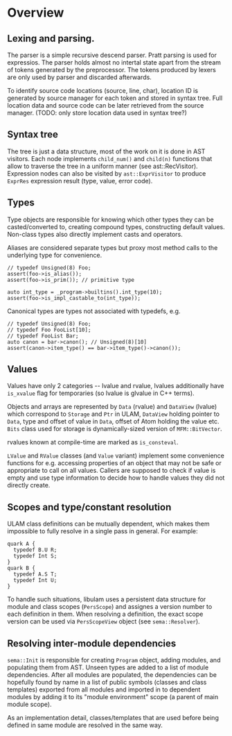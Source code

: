 # Overview

## Lexing and parsing.

The parser is a simple recursive descend parser. Pratt parsing is used for expressios. The parser holds almost no intertal state apart from the stream of tokens generated by the preprocessor. The tokens produced by lexers are only used by parser and discarded afterwards.

To identify source code locations (source, line, char), location ID is generated by source manager for each token and stored in syntax tree. Full location data and source code can be later retrieved from the source manager. (TODO: only store location data used in syntax tree?)

## Syntax tree

The tree is just a data structure, most of the work on it is done in AST visitors. Each node implements `child_num()` and `child(n)` functions that allow to traverse the tree in a uniform manner (see ast::RecVisitor). Expression nodes can also be visited by `ast::ExprVisitor` to produce `ExprRes` expression result (type, value, error code).

## Types

Type objects are responsible for knowing which other types they can be casted/converted to, creating compound types, constructing default values. Non-class types also directly implement casts and operators.

Aliases are considered separate types but proxy most method calls to the underlying type for convenience.
```
// typedef Unsigned(8) Foo;
assert(foo->is_alias());
assert(foo->is_prim()); // primitive type

auto int_type = _program->builtins().int_type(10);
assert(foo->is_impl_castable_to(int_type));
```

Canonical types are types not associated with typedefs, e.g.
```
// typedef Unsigned(8) Foo;
// typedef Foo FooList[10];
// typedef FooList Bar;
auto canon = bar->canon(); // Unsigned(8)[10]
assert(canon->item_type() == bar->item_type()->canon());
```

## Values

Values have only 2 categories -- lvalue and rvalue, lvalues additionally have `is_xvalue` flag for temporaries (so lvalue is glvalue in C++ terms).

Objects and arrays are represented by `Data` (rvalue) and `DataView` (lvalue) which correspond to `Storage` and `Ptr` in ULAM, `DataView` holding pointer to `Data`, type and offset of value in `Data`, offset of Atom holding the value etc. `Bits` class used for storage is dynamically-sized version of `MFM::BitVector`.

rvalues known at compile-time are marked as `is_consteval`.

`LValue` and `RValue` classes (and `Value` variant) implement some convenience functions for e.g. accessing properties of an object that may not be safe or appropriate to call on all values. Callers are supposed to check if value is empty and use type information to decide how to handle values they did not directly create.

## Scopes and type/constant resolution

ULAM class definitions can be mutually dependent, which makes them impossible to fully resolve in a single pass in general. For example:
```
quark A {
  typedef B.U R;
  typedef Int S;
}
quark B {
  typedef A.S T;
  typedef Int U;
}
```
To handle such situations, libulam uses a persistent data structure for module and class scopes (`PersScope`) and assignes a version number to each definition in them. When resolving a definition, the exact scope version can be used via `PersScopeView` object (see `sema::Resolver`).

## Resolving inter-module dependencies

`sema::Init` is responsible for creating `Program` object, adding modules, and populating them from AST. Unseen types are added to a list of module dependencies. After all modules are populated, the dependencies can be hopefully found by name in a list of public symbols (classes and class templates) exported from all modules and imported in to dependent modules by adding it to its "module environment" scope (a parent of main module scope).

As an implementation detail, classes/templates that are used before being defined in same module are resolved in the same way.

